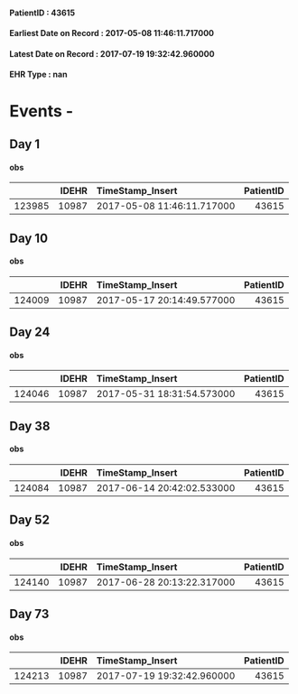 
#### PatientID : 43615
#### Earliest Date on Record : 2017-05-08 11:46:11.717000
#### Latest Date on Record : 2017-07-19 19:32:42.960000
#### EHR Type : nan

# Events - 

## Day 1

#### obs
|        |   IDEHR | TimeStamp_Insert           |   PatientID |
|-------:|--------:|:---------------------------|------------:|
| 123985 |   10987 | 2017-05-08 11:46:11.717000 |       43615 |


## Day 10

#### obs
|        |   IDEHR | TimeStamp_Insert           |   PatientID |
|-------:|--------:|:---------------------------|------------:|
| 124009 |   10987 | 2017-05-17 20:14:49.577000 |       43615 |


## Day 24

#### obs
|        |   IDEHR | TimeStamp_Insert           |   PatientID |
|-------:|--------:|:---------------------------|------------:|
| 124046 |   10987 | 2017-05-31 18:31:54.573000 |       43615 |


## Day 38

#### obs
|        |   IDEHR | TimeStamp_Insert           |   PatientID |
|-------:|--------:|:---------------------------|------------:|
| 124084 |   10987 | 2017-06-14 20:42:02.533000 |       43615 |


## Day 52

#### obs
|        |   IDEHR | TimeStamp_Insert           |   PatientID |
|-------:|--------:|:---------------------------|------------:|
| 124140 |   10987 | 2017-06-28 20:13:22.317000 |       43615 |


## Day 73

#### obs
|        |   IDEHR | TimeStamp_Insert           |   PatientID |
|-------:|--------:|:---------------------------|------------:|
| 124213 |   10987 | 2017-07-19 19:32:42.960000 |       43615 |


